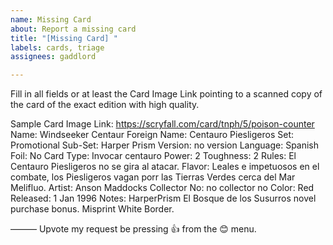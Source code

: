 ```yaml
---
name: Missing Card
about: Report a missing card
title: "[Missing Card] "
labels: cards, triage
assignees: gaddlord

---
```


Fill in all fields or at least the Card Image Link pointing to a scanned copy of the card of the exact edition with high quality.

Sample
Card Image Link: https://scryfall.com/card/tnph/5/poison-counter
Name: Windseeker Centaur
Foreign Name: Centauro Piesligeros
Set: Promotional
Sub-Set: Harper Prism
Version: no version
Language: Spanish
Foil: No
Card Type: Invocar centauro
Power: 2
Toughness: 2
Rules: El Centauro Piesligeros no se gira al atacar.
Flavor: Leales e impetuosos en el combate, los Piesligeros vagan porr las Tierras Verdes cerca del Mar Melifluo.
Artist: Anson Maddocks
Collector No: no collector no
Color: Red
Released: 1 Jan 1996
Notes: HarperPrism El Bosque de los Susurros novel purchase bonus. Misprint White Border.

———
Upvote my request be pressing 👍 from the 😊 menu.

